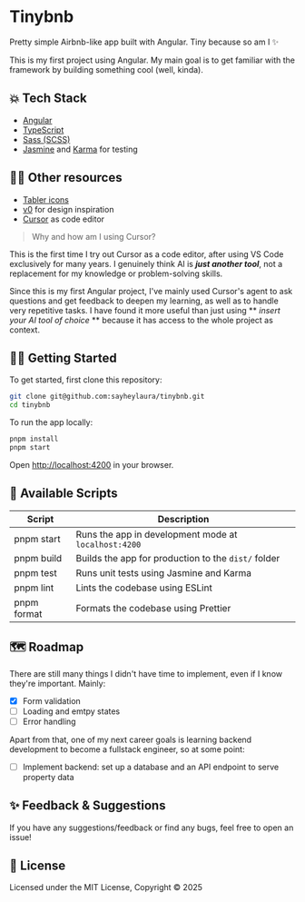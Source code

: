 # Tinybnb

Pretty simple Airbnb-like app built with Angular. Tiny because so am I ✨

This is my first project using Angular. My main goal is to get familiar with the framework by building something cool (well, kinda).

## 💥 Tech Stack

- [Angular](https://angular.dev/)
- [TypeScript](https://www.typescriptlang.org/)
- [Sass (SCSS)](https://sass-lang.com/)
- [Jasmine](https://jasmine.github.io/) and [Karma](https://karma-runner.github.io/latest/index.html) for testing

## 🙇‍♀️ Other resources

- [Tabler icons](https://tabler.io/icons)
- [v0](https://v0.dev/) for design inspiration
- [Cursor](https://cursor.com/) as code editor

> Why and how am I using Cursor?

This is the first time I try out Cursor as a code editor, after using VS Code exclusively for many years. I genuinely think AI is **_just another tool_**, not a replacement for my knowledge or problem-solving skills.

Since this is my first Angular project, I've mainly used Cursor's agent to ask questions and get feedback to deepen my learning, as well as to handle very repetitive tasks. I have found it more useful than just using ** _insert your AI tool of choice_ ** because it has access to the whole project as context.

## 👩‍💻 Getting Started

To get started, first clone this repository:

```bash
git clone git@github.com:sayheylaura/tinybnb.git
cd tinybnb
```

To run the app locally:

```bash
pnpm install
pnpm start
```

Open [http://localhost:4200](http://localhost:4200) in your browser.

## 🥷 Available Scripts

| Script      | Description                                          |
| ----------- | ---------------------------------------------------- |
| pnpm start  | Runs the app in development mode at `localhost:4200` |
| pnpm build  | Builds the app for production to the `dist/` folder  |
| pnpm test   | Runs unit tests using Jasmine and Karma              |
| pnpm lint   | Lints the codebase using ESLint                      |
| pnpm format | Formats the codebase using Prettier                  |

## 🗺️ Roadmap

There are still many things I didn't have time to implement, even if I know they're important. Mainly:

- [x] Form validation
- [ ] Loading and emtpy states
- [ ] Error handling

Apart from that, one of my next career goals is learning backend development to become a fullstack engineer, so at some point:

- [ ] Implement backend: set up a database and an API endpoint to serve property data

## ✨ Feedback & Suggestions

If you have any suggestions/feedback or find any bugs, feel free to open an issue!

## 📜 License

Licensed under the MIT License, Copyright © 2025
